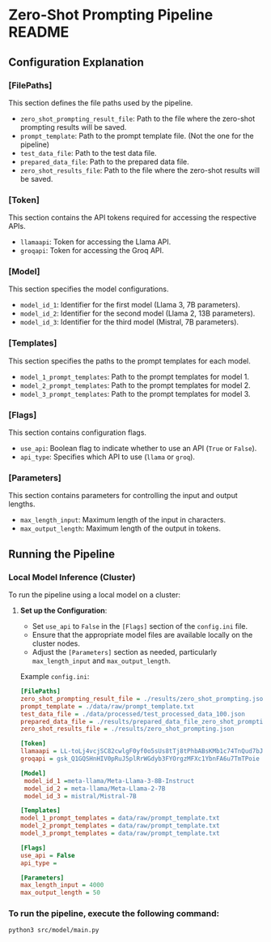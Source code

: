 # Zero-Shot Prompting Pipeline README

## Configuration Explanation

### [FilePaths]

This section defines the file paths used by the pipeline.

- `zero_shot_prompting_result_file`: Path to the file where the zero-shot prompting results will be saved.
- `prompt_template`: Path to the prompt template file. (Not the one for the pipeline)
- `test_data_file`: Path to the test data file.
- `prepared_data_file`: Path to the prepared data file.
- `zero_shot_results_file`: Path to the file where the zero-shot results will be saved.

### [Token]

This section contains the API tokens required for accessing the respective APIs.

- `llamaapi`: Token for accessing the Llama API.
- `groqapi`: Token for accessing the Groq API.

### [Model]

This section specifies the model configurations.

- `model_id_1`: Identifier for the first model (Llama 3, 7B parameters).
- `model_id_2`: Identifier for the second model (Llama 2, 13B parameters).
- `model_id_3`: Identifier for the third model (Mistral, 7B parameters).

### [Templates]

This section specifies the paths to the prompt templates for each model.

- `model_1_prompt_templates`: Path to the prompt templates for model 1.
- `model_2_prompt_templates`: Path to the prompt templates for model 2.
- `model_3_prompt_templates`: Path to the prompt templates for model 3.

### [Flags]

This section contains configuration flags.

- `use_api`: Boolean flag to indicate whether to use an API (`True` or `False`).
- `api_type`: Specifies which API to use (`llama` or `groq`).

### [Parameters]

This section contains parameters for controlling the input and output lengths.

- `max_length_input`: Maximum length of the input in characters.
- `max_output_length`: Maximum length of the output in tokens.

## Running the Pipeline

### Local Model Inference (Cluster)

To run the pipeline using a local model on a cluster:

1. **Set up the Configuration**:

   - Set `use_api` to `False` in the `[Flags]` section of the `config.ini` file.
   - Ensure that the appropriate model files are available locally on the cluster nodes.
   - Adjust the `[Parameters]` section as needed, particularly `max_length_input` and `max_output_length`.

   Example `config.ini`:

   ```ini
   [FilePaths]
   zero_shot_prompting_result_file = ./results/zero_shot_prompting.json
   prompt_template = ./data/raw/prompt_template.txt
   test_data_file = ./data/processed/test_processed_data_100.json
   prepared_data_file = ./results/prepared_data_file_zero_shot_prompting.json
   zero_shot_results_file = ./results/zero_shot_prompting.json

   [Token]
   llamaapi = LL-toLj4vcjSC82cwlgF0yf0o5sUs8tTj8tPhbABsKMb1c74TnQud7bJbcFozHTu00n
   groqapi = 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

   [Model]
    model_id_1 =meta-llama/Meta-Llama-3-8B-Instruct
    model_id_2 = meta-llama/Meta-Llama-2-7B
    model_id_3 = mistral/Mistral-7B

   [Templates]
   model_1_prompt_templates = data/raw/prompt_template.txt
   model_2_prompt_templates = data/raw/prompt_template.txt
   model_3_prompt_templates = data/raw/prompt_template.txt

   [Flags]
   use_api = False
   api_type =

   [Parameters]
   max_length_input = 4000
   max_output_length = 50
   ```

### To run the pipeline, execute the following command:

```bash
python3 src/model/main.py
```
